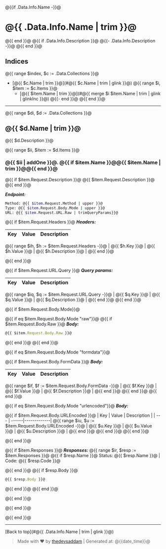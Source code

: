 <!--- Collection name and description -->
@{{if .Data.Info.Name -}}@
# @{{ .Data.Info.Name | trim }}@
@{{ end }}@
@{{ if .Data.Info.Description }}@
@{{- .Data.Info.Description -}}@
@{{ end }}@

<!--- Request items indices -->
## Indices
@{{ range $index, $c := .Data.Collections }}@
* [@{{ $c.Name | trim }}@](#@{{ $c.Name | trim | glink }}@)
@{{ range $i, $item := $c.Items }}@
  * [@{{ $item.Name | trim }}@](#@{{ merge $i $item.Name | trim | glink | glinkInc }}@)
@{{- end }}@
@{{ end }}@

--------
<!--- Iterate main collection -->

@{{ range $di, $d := .Data.Collections }}@
## @{{ $d.Name | trim  }}@
@{{ $d.Description }}@

<!--- Iterate collection items -->

@{{ range $ii, $item := $d.Items }}@
### @{{ $ii | addOne }}@. @{{ if $item.Name }}@@{{ $item.Name | trim }}@@{{ end }}@

@{{ if $item.Request.Description }}@
@{{ $item.Request.Description }}@
@{{ end }}@

***Endpoint:***

```bash
Method: @{{ $item.Request.Method | upper }}@
Type: @{{ $item.Request.Body.Mode | upper }}@
URL: @{{ $item.Request.URL.Raw | trimQueryParams}}@
```

<!--- headers items -->
@{{ if $item.Request.Headers }}@
***Headers:***

<!--- Iterate headers items -->
| Key | Value | Description |
| --- | ------|-------------|
@{{ range $ih, $h := $item.Request.Headers -}}@
| @{{ $h.Key }}@ | @{{ $h.Value }}@ | @{{ $h.Description }}@ |
@{{ end }}@
<!--- End Iterate headers items -->

<!--- End  headers items -->
@{{ end }}@

<!--- Query param items -->
@{{ if $item.Request.URL.Query }}@
***Query params:***

<!--- Query param items -->
| Key | Value | Description |
| --- | ------|-------------|
@{{ range $iq, $q := $item.Request.URL.Query -}}@
| @{{ $q.Key }}@ | @{{ $q.Value }}@ | @{{ $q.Description }}@ |
@{{ end }}@
@{{ end }}@
<!--- End query param items -->

<!--- Body mode -->
@{{ if $item.Request.Body.Mode}}@
<!--- Raw body data -->
@{{ if eq $item.Request.Body.Mode "raw"}}@
@{{ if $item.Request.Body.Raw }}@
***Body:***

```js        
@{{ $item.Request.Body.Raw }}@
```
@{{ end }}@
@{{ end }}@
<!---End Raw body data -->

<!---FormData -->
@{{ if eq $item.Request.Body.Mode "formdata"}}@
<!--- Formdata items -->
@{{ if $item.Request.Body.FormData }}@
***Body:***

| Key | Value | Description |
| --- | ------|-------------|
@{{ range $if, $f := $item.Request.Body.FormData -}}@
| @{{ $f.Key }}@ | @{{ $f.Value }}@ | @{{ $f.Description }}@ |
@{{ end }}@
@{{ end }}@
@{{ end }}@
<!---End FormData -->


<!---x-urlencoded data -->
@{{ if eq $item.Request.Body.Mode "urlencoded"}}@
***Body:***

@{{ if $item.Request.Body.URLEncoded }}@
| Key | Value | Description |
| --- | ------|-------------|
@{{ range $iu, $u := $item.Request.Body.URLEncoded -}}@
| @{{ $u.Key }}@ | @{{ $u.Value }}@ | @{{ $u.Description }}@ |
@{{ end }}@
@{{ end }}@
@{{ end }}@
<!---End x-urlencoded data -->

<!--- End Body mode -->
@{{ end }}@

<!--- Items response -->
@{{ if $item.Responses }}@
***Responses:***
@{{ range $ir, $resp := $item.Responses }}@
@{{ if $resp.Name }}@
Status: @{{ $resp.Name }}@ | Code: @{{ $resp.Code }}@

@{{ end }}@
@{{ if $resp.Body }}@
```js
@{{ $resp.Body }}@
```
@{{ end }}@
@{{ end }}@

<!--- End Items response -->
@{{ end }}@

<!--- End Iterate collection items -->
@{{ end }}@

<!--- End Iterate main collection -->
@{{ end }}@

---
[Back to top](#@{{ .Data.Info.Name | trim | glink }}@)
> Made with &#9829; by [thedevsaddam](https://github.com/thedevsaddam) | Generated at: @{{date_time}}@
